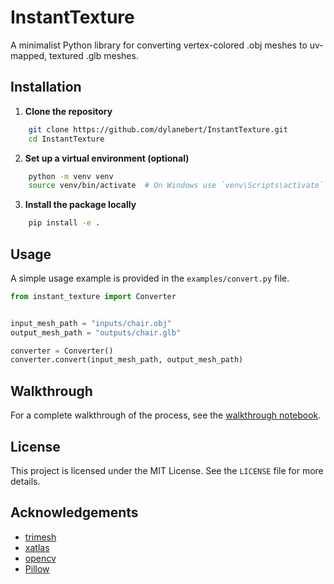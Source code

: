 # InstantTexture

A minimalist Python library for converting vertex-colored .obj meshes to uv-mapped, textured .glb meshes.

## Installation

1. **Clone the repository**

```bash
    git clone https://github.com/dylanebert/InstantTexture.git
    cd InstantTexture
```

2. **Set up a virtual environment (optional)**

```bash
    python -m venv venv
    source venv/bin/activate  # On Windows use `venv\Scripts\activate`
```

3. **Install the package locally**

```bash
    pip install -e .
```

## Usage

A simple usage example is provided in the `examples/convert.py` file.

```python
from instant_texture import Converter


input_mesh_path = "inputs/chair.obj"
output_mesh_path = "outputs/chair.glb"

converter = Converter()
converter.convert(input_mesh_path, output_mesh_path)
```

## Walkthrough

For a complete walkthrough of the process, see the [walkthrough notebook](https://githubtocolab.com/dylanebert/InstantTexture/blob/main/notebooks/walkthrough.ipynb).

## License

This project is licensed under the MIT License. See the `LICENSE` file for more details.

## Acknowledgements

- [trimesh](https://github.com/mikedh/trimesh)
- [xatlas](https://github.com/jpcy/xatlas)
- [opencv](https://github.com/opencv/opencv)
- [Pillow](https://github.com/python-pillow/Pillow)
